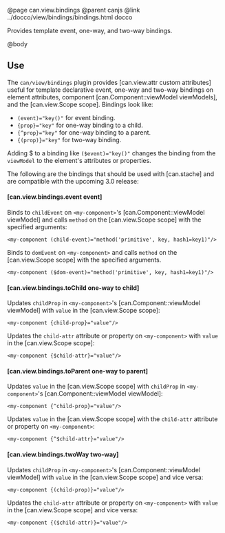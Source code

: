@page can.view.bindings
@parent canjs
@link ../docco/view/bindings/bindings.html docco

Provides template event, one-way, and two-way bindings. 

@body

## Use

The `can/view/bindings` plugin provides [can.view.attr custom attributes] useful for template declarative event, one-way and two-way 
bindings on element attributes, component [can.Component::viewModel viewModels], and the [can.view.Scope scope]. Bindings look like:

- `(event)="key()"` for event binding.
- `{prop}="key"` for one-way binding to a child.
- `{^prop}="key"` for one-way binding to a parent.
- `{(prop)}="key"` for two-way binding.

Adding $ to a binding like `($event)="key()"` changes the binding from the `viewModel` to the element's attributes or properties.

The following are the bindings that should be used with [can.stache] and are compatible with the upcoming 
3.0 release:

#### [can.view.bindings.event event]

Binds to `childEvent` on `<my-component>`'s [can.Component::viewModel viewModel] and calls 
`method` on the [can.view.Scope scope] with the specified arguments:

```
<my-component (child-event)="method('primitive', key, hash1=key1)"/>
```

Binds to `domEvent` on `<my-component>` and calls 
`method` on the [can.view.Scope scope] with the specified arguments.

```
<my-component ($dom-event)="method('primitive', key, hash1=key1)"/>
```

#### [can.view.bindings.toChild one-way to child]

Updates `childProp` in `<my-component>`'s [can.Component::viewModel viewModel] with `value` 
in the [can.view.Scope scope]:

```
<my-component {child-prop}="value"/>
```

Updates the `child-attr` attribute or property on `<my-component>` with `value` 
in the [can.view.Scope scope]:

```
<my-component {$child-attr}="value"/>
```

#### [can.view.bindings.toParent one-way to parent]

Updates `value` in the [can.view.Scope scope]  with `childProp` 
in `<my-component>`'s [can.Component::viewModel viewModel]:

```
<my-component {^child-prop}="value"/>
```

Updates `value` 
in the [can.view.Scope scope] with the `child-attr` attribute or property on `<my-component>`:

```
<my-component {^$child-attr}="value"/>
```

#### [can.view.bindings.twoWay two-way]

Updates `childProp` in `<my-component>`'s [can.Component::viewModel viewModel] with `value` 
in the [can.view.Scope scope] and vice versa:

```
<my-component {(child-prop)}="value"/>
```

Updates the `child-attr` attribute or property on `<my-component>` with `value` 
in the [can.view.Scope scope] and vice versa:

```
<my-component {($child-attr)}="value"/>
```

